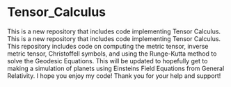 # Tensor_Calculus
This is a new repository that includes code implementing Tensor Calculus. This is a new repository that includes code implementing Tensor Calculus. This repository includes code on computing the metric tensor, inverse metric tensor, Christoffell symbols, and using the Runge-Kutta method to solve the Geodesic Equations. This will be updated to hopefully get to making a simulation of planets using Einsteins Field Equations from General Relativity. 
I hope you enjoy my code! Thank you for your help and support!
